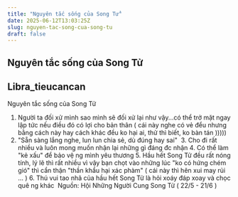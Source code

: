 ```yaml
---
title: "Nguyên tắc sống của Song Tử"
date: 2025-06-12T13:03:25Z
slug: nguyen-tac-song-cua-song-tu
draft: false
---
```


## Nguyên tắc sống của Song Tử

## Libra_tieucancan

Nguyên tắc sống của Song Tử​ 
1. Người ta đối xử mình sao mình sẽ đối xử lại như vậy...có thể trở mặt ngay lập tức nếu điều đó có lợi cho bản thân ( cái này nghe có vẻ đểu nhưng bằng cách này hay cách khác đều ko hại ai, thử thì biết, ko bàn tán ))))) ​ 
2. "Sẵn sàng lắng nghe, lun lun chia sẻ, dù đúng hay sai"  ​ ​3. Cho đi rất nhiều và luôn mong muốn nhận lại những gì đáng đc nhận​ ​4. Có thể làm "kẻ xấu" để bảo vệ ng mình yêu thương​ ​5. Hầu hết Song Tử đều rất nóng tính, lý lẽ thì rất nhiều vì vậy bạn chọt vào những lúc "ko có hứng chém gió" thì cẩn thận "thần khẩu hại xác phàm"  ( cái này thì hên xui may rủi ... )​ ​6. Thú vui tao nhã của hầu hết Song Tử là hỏi xoáy đáp xoay và chọc quê ng khác  ​ ​Nguồn: Hội Những Người Cung Song Tử ( 22/5 - 21/6 )​